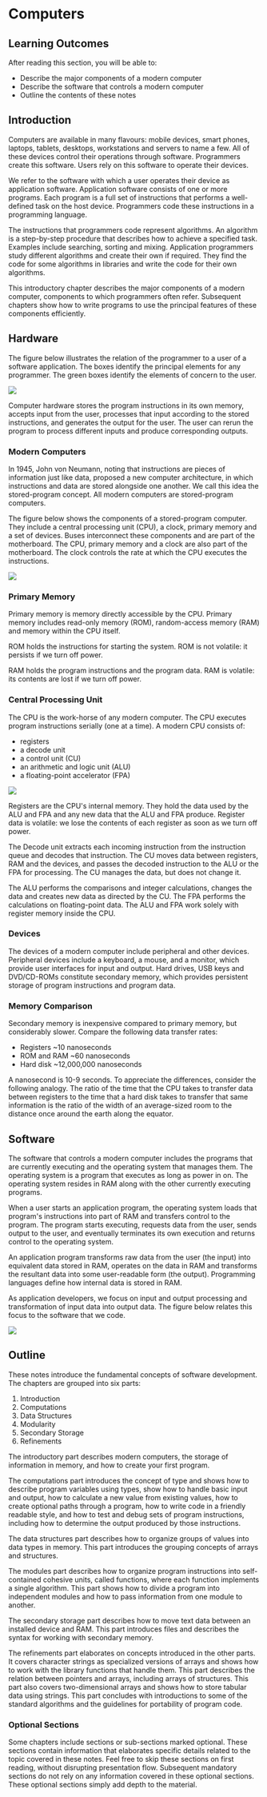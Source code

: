 # Computers

## Learning Outcomes

After reading this section, you will be able to:

* Describe the major components of a modern computer
* Describe the software that controls a modern computer
* Outline the contents of these notes

## Introduction

Computers are available in many flavours: mobile devices, smart phones, laptops, tablets, desktops, workstations and servers to name a few. All of these devices control their operations through software. Programmers create this software. Users rely on this software to operate their devices.

We refer to the software with which a user operates their device as application software. Application software consists of one or more programs. Each program is a full set of instructions that performs a well-defined task on the host device. Programmers code these instructions in a programming language.

The instructions that programmers code represent algorithms. An algorithm is a step-by-step procedure that describes how to achieve a specified task. Examples include searching, sorting and mixing. Application programmers study different algorithms and create their own if required. They find the code for some algorithms in libraries and write the code for their own algorithms.

This introductory chapter describes the major components of a modern computer, components to which programmers often refer. Subsequent chapters show how to write programs to use the principal features of these components efficiently.

## Hardware

The figure below illustrates the relation of the programmer to a user of a software application. The boxes identify the principal elements for any programmer. The green boxes identify the elements of concern to the user.

![](https://ict.senecacollege.ca//~ipc144/pages/images/programmer.png)

Computer hardware stores the program instructions in its own memory, accepts input from the user, processes that input according to the stored instructions, and generates the output for the user. The user can rerun the program to process different inputs and produce corresponding outputs.

### Modern Computers

In 1945, John von Neumann, noting that instructions are pieces of information just like data, proposed a new computer architecture, in which instructions and data are stored alongside one another. We call this idea the stored-program concept. All modern computers are stored-program computers.

The figure below shows the components of a stored-program computer. They include a central processing unit \(CPU\), a clock, primary memory and a set of devices. Buses interconnect these components and are part of the motherboard. The CPU, primary memory and a clock are also part of the motherboard. The clock controls the rate at which the CPU executes the instructions.

![](https://ict.senecacollege.ca//~ipc144/pages/images/hardware.png)

### Primary Memory

Primary memory is memory directly accessible by the CPU. Primary memory includes read-only memory \(ROM\), random-access memory \(RAM\) and memory within the CPU itself.

ROM holds the instructions for starting the system. ROM is not volatile: it persists if we turn off power.

RAM holds the program instructions and the program data. RAM is volatile: its contents are lost if we turn off power.

### Central Processing Unit

The CPU is the work-horse of any modern computer. The CPU executes program instructions serially \(one at a time\). A modern CPU consists of:

* registers
* a decode unit
* a control unit \(CU\)
* an arithmetic and logic unit \(ALU\)
* a floating-point accelerator \(FPA\)

![](https://ict.senecacollege.ca//~ipc144/pages/images/cpu.png)

Registers are the CPU's internal memory. They hold the data used by the ALU and FPA and any new data that the ALU and FPA produce. Register data is volatile: we lose the contents of each register as soon as we turn off power.

The Decode unit extracts each incoming instruction from the instruction queue and decodes that instruction. The CU moves data between registers, RAM and the devices, and passes the decoded instruction to the ALU or the FPA for processing. The CU manages the data, but does not change it.

The ALU performs the comparisons and integer calculations, changes the data and creates new data as directed by the CU. The FPA performs the calculations on floating-point data. The ALU and FPA work solely with register memory inside the CPU.

### Devices

The devices of a modern computer include peripheral and other devices. Peripheral devices include a keyboard, a mouse, and a monitor, which provide user interfaces for input and output. Hard drives, USB keys and DVD/CD-ROMs constitute secondary memory, which provides persistent storage of program instructions and program data.

### Memory Comparison

Secondary memory is inexpensive compared to primary memory, but considerably slower. Compare the following data transfer rates:

* Registers ~10 nanoseconds
* ROM and RAM ~60 nanoseconds
* Hard disk ~12,000,000 nanoseconds

A nanosecond is 10-9 seconds. To appreciate the differences, consider the following analogy. The ratio of the time that the CPU takes to transfer data between registers to the time that a hard disk takes to transfer that same information is the ratio of the width of an average-sized room to the distance once around the earth along the equator.

## Software

The software that controls a modern computer includes the programs that are currently executing and the operating system that manages them. The operating system is a program that executes as long as power in on. The operating system resides in RAM along with the other currently executing programs.

When a user starts an application program, the operating system loads that program's instructions into part of RAM and transfers control to the program. The program starts executing, requests data from the user, sends output to the user, and eventually terminates its own execution and returns control to the operating system.

An application program transforms raw data from the user \(the input\) into equivalent data stored in RAM, operates on the data in RAM and transforms the resultant data into some user-readable form \(the output\). Programming languages define how internal data is stored in RAM.

As application developers, we focus on input and output processing and transformation of input data into output data. The figure below relates this focus to the software that we code.

![](https://ict.senecacollege.ca//~ipc144/pages/images/software.png)

## Outline

These notes introduce the fundamental concepts of software development. The chapters are grouped into six parts:

1. Introduction
2. Computations
3. Data Structures
4. Modularity
5. Secondary Storage
6. Refinements

The introductory part describes modern computers, the storage of information in memory, and how to create your first program.

The computations part introduces the concept of type and shows how to describe program variables using types, show how to handle basic input and output, how to calculate a new value from existing values, how to create optional paths through a program, how to write code in a friendly readable style, and how to test and debug sets of program instructions, including how to determine the output produced by those instructions.

The data structures part describes how to organize groups of values into data types in memory. This part introduces the grouping concepts of arrays and structures.

The modules part describes how to organize program instructions into self-contained cohesive units, called functions, where each function implements a single algorithm. This part shows how to divide a program into independent modules and how to pass information from one module to another.

The secondary storage part describes how to move text data between an installed device and RAM. This part introduces files and describes the syntax for working with secondary memory.

The refinements part elaborates on concepts introduced in the other parts. It covers character strings as specialized versions of arrays and shows how to work with the library functions that handle them. This part describes the relation between pointers and arrays, including arrays of structures. This part also covers two-dimensional arrays and shows how to store tabular data using strings. This part concludes with introductions to some of the standard algorithms and the guidelines for portability of program code.

### Optional Sections

Some chapters include sections or sub-sections marked optional. These sections contain information that elaborates specific details related to the topic covered in these notes. Feel free to skip these sections on first reading, without disrupting presentation flow. Subsequent mandatory sections do not rely on any information covered in these optional sections. These optional sections simply add depth to the material.

